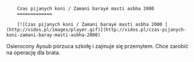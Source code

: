 
        Czas pijanych koni / Zamani barayé masti asbha 2000 
        =============
        
        [![Czas pijanych koni / Zamani barayé masti asbha 2000 ](http://vidos.pl/images/player.gif)](http://vidos.pl/czas-pijanych-koni-zamani-baray-masti-asbha-2000)
        
        
 Osierocony Ayoub porzuca szkołę i zajmuje się przemytem. Chce zarobić na operację dla brata.
    